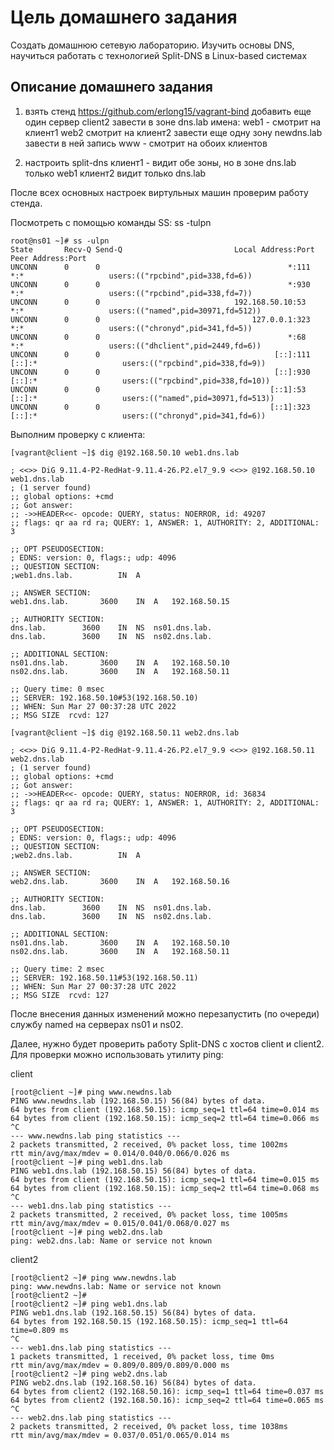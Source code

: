 # Цель домашнего задания
Создать домашнюю сетевую лабораторию. Изучить основы DNS, научиться работать с технологией Split-DNS в Linux-based системах

## Описание домашнего задания
  1. взять стенд https://github.com/erlong15/vagrant-bind 
добавить еще один сервер client2
завести в зоне dns.lab имена:
web1 - смотрит на клиент1
web2  смотрит на клиент2
завести еще одну зону newdns.lab
завести в ней запись
www - смотрит на обоих клиентов

2. настроить split-dns
клиент1 - видит обе зоны, но в зоне dns.lab только web1
клиент2 видит только dns.lab

После всех основных настроек виртульных машин проверим работу стенда.

Посмотреть с помощью команды SS: ss -tulpn
~~~shell
root@ns01 ~]# ss -ulpn
State       Recv-Q Send-Q                         Local Address:Port                                        Peer Address:Port              
UNCONN      0      0                                          *:111                                                    *:*                   users:(("rpcbind",pid=338,fd=6))
UNCONN      0      0                                          *:930                                                    *:*                   users:(("rpcbind",pid=338,fd=7))
UNCONN      0      0                              192.168.50.10:53                                                     *:*                   users:(("named",pid=30971,fd=512))
UNCONN      0      0                                  127.0.0.1:323                                                    *:*                   users:(("chronyd",pid=341,fd=5))
UNCONN      0      0                                          *:68                                                     *:*                   users:(("dhclient",pid=2449,fd=6))
UNCONN      0      0                                       [::]:111                                                 [::]:*                   users:(("rpcbind",pid=338,fd=9))
UNCONN      0      0                                       [::]:930                                                 [::]:*                   users:(("rpcbind",pid=338,fd=10))
UNCONN      0      0                                      [::1]:53                                                  [::]:*                   users:(("named",pid=30971,fd=513))
UNCONN      0      0                                      [::1]:323                                                 [::]:*                   users:(("chronyd",pid=341,fd=6))
~~~

Выполним проверку с клиента:
~~~shell
[vagrant@client ~]$ dig @192.168.50.10 web1.dns.lab

; <<>> DiG 9.11.4-P2-RedHat-9.11.4-26.P2.el7_9.9 <<>> @192.168.50.10 web1.dns.lab
; (1 server found)
;; global options: +cmd
;; Got answer:
;; ->>HEADER<<- opcode: QUERY, status: NOERROR, id: 49207
;; flags: qr aa rd ra; QUERY: 1, ANSWER: 1, AUTHORITY: 2, ADDITIONAL: 3

;; OPT PSEUDOSECTION:
; EDNS: version: 0, flags:; udp: 4096
;; QUESTION SECTION:
;web1.dns.lab.			IN	A

;; ANSWER SECTION:
web1.dns.lab.		3600	IN	A	192.168.50.15

;; AUTHORITY SECTION:
dns.lab.		3600	IN	NS	ns01.dns.lab.
dns.lab.		3600	IN	NS	ns02.dns.lab.

;; ADDITIONAL SECTION:
ns01.dns.lab.		3600	IN	A	192.168.50.10
ns02.dns.lab.		3600	IN	A	192.168.50.11

;; Query time: 0 msec
;; SERVER: 192.168.50.10#53(192.168.50.10)
;; WHEN: Sun Mar 27 00:37:28 UTC 2022
;; MSG SIZE  rcvd: 127
~~~
~~~shell
[vagrant@client ~]$ dig @192.168.50.11 web2.dns.lab

; <<>> DiG 9.11.4-P2-RedHat-9.11.4-26.P2.el7_9.9 <<>> @192.168.50.11 web2.dns.lab
; (1 server found)
;; global options: +cmd
;; Got answer:
;; ->>HEADER<<- opcode: QUERY, status: NOERROR, id: 36834
;; flags: qr aa rd ra; QUERY: 1, ANSWER: 1, AUTHORITY: 2, ADDITIONAL: 3

;; OPT PSEUDOSECTION:
; EDNS: version: 0, flags:; udp: 4096
;; QUESTION SECTION:
;web2.dns.lab.			IN	A

;; ANSWER SECTION:
web2.dns.lab.		3600	IN	A	192.168.50.16

;; AUTHORITY SECTION:
dns.lab.		3600	IN	NS	ns01.dns.lab.
dns.lab.		3600	IN	NS	ns02.dns.lab.

;; ADDITIONAL SECTION:
ns01.dns.lab.		3600	IN	A	192.168.50.10
ns02.dns.lab.		3600	IN	A	192.168.50.11

;; Query time: 2 msec
;; SERVER: 192.168.50.11#53(192.168.50.11)
;; WHEN: Sun Mar 27 00:37:28 UTC 2022
;; MSG SIZE  rcvd: 127
~~~

После внесения данных изменений можно перезапустить (по очереди) службу named на серверах ns01 и ns02.

Далее, нужно будет проверить работу Split-DNS с хостов client и client2. Для проверки можно использовать утилиту ping:

client
~~~shell
[root@client ~]# ping www.newdns.lab
PING www.newdns.lab (192.168.50.15) 56(84) bytes of data.
64 bytes from client (192.168.50.15): icmp_seq=1 ttl=64 time=0.014 ms
64 bytes from client (192.168.50.15): icmp_seq=2 ttl=64 time=0.066 ms
^C
--- www.newdns.lab ping statistics ---
2 packets transmitted, 2 received, 0% packet loss, time 1002ms
rtt min/avg/max/mdev = 0.014/0.040/0.066/0.026 ms
[root@client ~]# ping web1.dns.lab
PING web1.dns.lab (192.168.50.15) 56(84) bytes of data.
64 bytes from client (192.168.50.15): icmp_seq=1 ttl=64 time=0.015 ms
64 bytes from client (192.168.50.15): icmp_seq=2 ttl=64 time=0.068 ms
^C
--- web1.dns.lab ping statistics ---
2 packets transmitted, 2 received, 0% packet loss, time 1005ms
rtt min/avg/max/mdev = 0.015/0.041/0.068/0.027 ms
[root@client ~]# ping web2.dns.lab
ping: web2.dns.lab: Name or service not known
~~~

client2
~~~shell
[root@client2 ~]# ping www.newdns.lab
ping: www.newdns.lab: Name or service not known
[root@client2 ~]# 
[root@client2 ~]# ping web1.dns.lab
PING web1.dns.lab (192.168.50.15) 56(84) bytes of data.
64 bytes from 192.168.50.15 (192.168.50.15): icmp_seq=1 ttl=64 time=0.809 ms
^C
--- web1.dns.lab ping statistics ---
1 packets transmitted, 1 received, 0% packet loss, time 0ms
rtt min/avg/max/mdev = 0.809/0.809/0.809/0.000 ms
[root@client2 ~]# ping web2.dns.lab
PING web2.dns.lab (192.168.50.16) 56(84) bytes of data.
64 bytes from client2 (192.168.50.16): icmp_seq=1 ttl=64 time=0.037 ms
64 bytes from client2 (192.168.50.16): icmp_seq=2 ttl=64 time=0.065 ms
^C
--- web2.dns.lab ping statistics ---
2 packets transmitted, 2 received, 0% packet loss, time 1038ms
rtt min/avg/max/mdev = 0.037/0.051/0.065/0.014 ms
~~~